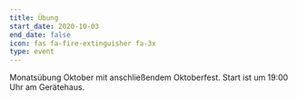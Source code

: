 ```yaml
---
title: Übung
start_date: 2020-10-03
end_date: false
icon: fas fa-fire-extinguisher fa-3x
type: event
---
```

Monatsübung Oktober mit anschließendem Oktoberfest. Start ist um 19:00 Uhr am Gerätehaus.